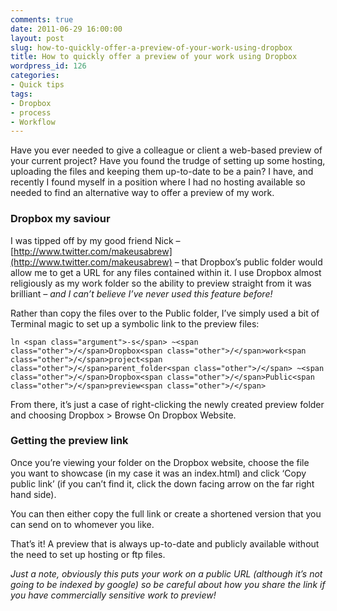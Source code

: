 ```yaml
---
comments: true
date: 2011-06-29 16:00:00
layout: post
slug: how-to-quickly-offer-a-preview-of-your-work-using-dropbox
title: How to quickly offer a preview of your work using Dropbox
wordpress_id: 126
categories:
- Quick tips
tags:
- Dropbox
- process
- Workflow
---
```


Have you ever needed to give a colleague or client a web-based preview of your current project?  Have you found the trudge of setting up some hosting, uploading the files and keeping them up-to-date to be a pain?  I have, and recently I found myself in a position where I had no hosting available so needed to find an alternative way to offer a preview of my work.<!-- more -->


### Dropbox my saviour


I was tipped off by my good friend Nick – [http://www.twitter.com/makeusabrew](http://www.twitter.com/makeusabrew) – that Dropbox’s public folder would allow me to get a URL for any files contained within it.  I use Dropbox almost religiously as my work folder so the ability to preview straight from it was brilliant _– and I can’t believe I’ve never used this feature before!_

Rather than copy the files over to the Public folder, I’ve simply used a bit of Terminal magic to set up a symbolic link to the preview files:







    
    ln <span class="argument">-s</span> ~<span class="other">/</span>Dropbox<span class="other">/</span>work<span class="other">/</span>project<span class="other">/</span>parent_folder<span class="other">/</span> ~<span class="other">/</span>Dropbox<span class="other">/</span>Public<span class="other">/</span>preview<span class="other">/</span>








From there, it’s just a case of right-clicking the newly created preview folder and choosing Dropbox > Browse On Dropbox Website.


### Getting the preview link


Once you’re viewing your folder on the Dropbox website, choose the file you want to showcase (in my case it was an index.html) and click ‘Copy public link’ (if you can’t find it, click the down facing arrow on the far right hand side).

You can then either copy the full link or create a shortened version that you can send on to whomever you like.

That’s it! A preview that is always up-to-date and publicly available without the need to set up hosting or ftp files.

_Just a note, obviously this puts your work on a public URL (although it’s not going to be indexed by google) so be careful about how you share the link if you have commercially sensitive work to preview!_
